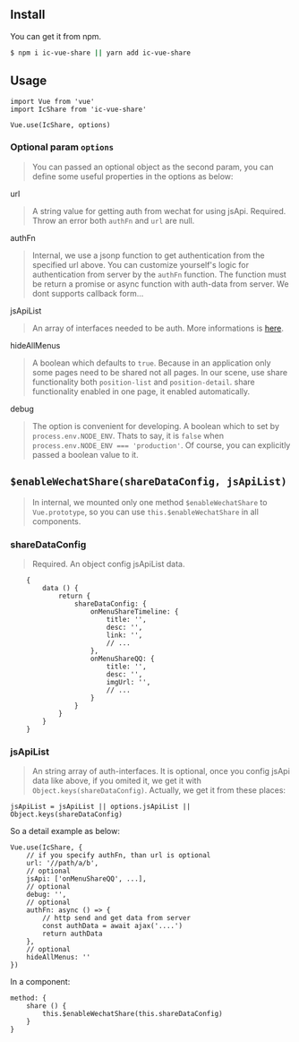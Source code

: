 ## Install
You can get it from npm.
``` sh
$ npm i ic-vue-share || yarn add ic-vue-share
```

## Usage

```
import Vue from 'vue'
import IcShare from 'ic-vue-share'

Vue.use(IcShare, options)
```


### Optional param `options`
> You can passed an optional object as the second param, you can define some useful properties in the options as below:

url
> A string value for getting auth from wechat for using jsApi.
> Required. Throw an error both `authFn` and `url` are null.

authFn
> Internal, we use a jsonp function to get authentication from the specified url above. You can customize yourself's logic for authentication from server by the `authFn` function. The function must be return a promise or async function with auth-data from server. We dont supports callback form...

jsApiList
> An array of interfaces needed to be auth. More informations is [here](https://mp.weixin.qq.com/wiki?t=resource/res_main&id=mp1421141115).

hideAllMenus
> A boolean which defaults to `true`.
> Because in an application only some pages need to be shared not all pages. In our scene, use share functionality both `position-list` and `position-detail`. share functionality enabled in one page, it enabled automatically.

debug
> The option is convenient for developing. A boolean which to set by `process.env.NODE_ENV`. Thats to say, it is `false` when `process.env.NODE_ENV === 'production'`. Of course, you can explicitly passed a boolean value to it.

## `$enableWechatShare(shareDataConfig, jsApiList)`
> In internal, we mounted only one method `$enableWechatShare` to `Vue.prototype`, so you can use `this.$enableWechatShare` in all components.

### shareDataConfig
> Required. An object config jsApiList data.

```
    {
        data () {
            return {
                shareDataConfig: {
                    onMenuShareTimeline: {
                        title: '',
                        desc: '',
                        link: '',
                        // ...
                    },
                    onMenuShareQQ: {
                        title: '',
                        desc: '',
                        imgUrl: '',
                        // ...
                    }
                }
            }
        }
    }
```

### jsApiList
> An string array of auth-interfaces. It is optional, once you config jsApi data like above, if you omited it, we get it with `Object.keys(shareDataConfig)`.
> Actually, we get it from these places:

```
jsApiList = jsApiList || options.jsApiList || Object.keys(shareDataConfig)
```

So a detail example as below:

```
Vue.use(IcShare, {
    // if you specify authFn, than url is optional
    url: '//path/a/b',
    // optional
    jsApi: ['onMenuShareQQ', ...],
    // optional
    debug: '',
    // optional
    authFn: async () => {
        // http send and get data from server
        const authData = await ajax('....')
        return authData
    },
    // optional
    hideAllMenus: ''
})
```

In a component:

```
method: {
    share () {
        this.$enableWechatShare(this.shareDataConfig)
    }
}
```